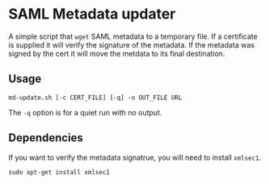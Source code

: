 # SAML Metadata updater

A simple script that `wget` SAML metadata to a temporary file. 
If a certificate is supplied it will verify the signature of the metadata. If the metadata was signed by the cert it will move the metdata to its final destination.

## Usage

    md-update.sh [-c CERT_FILE] [-q] -o OUT_FILE URL

The `-q` option is for a quiet run with no output.

## Dependencies

If you want to verify the metadata signatrue, you will need to install `xmlsec1`.

    sudo apt-get install xmlsec1
